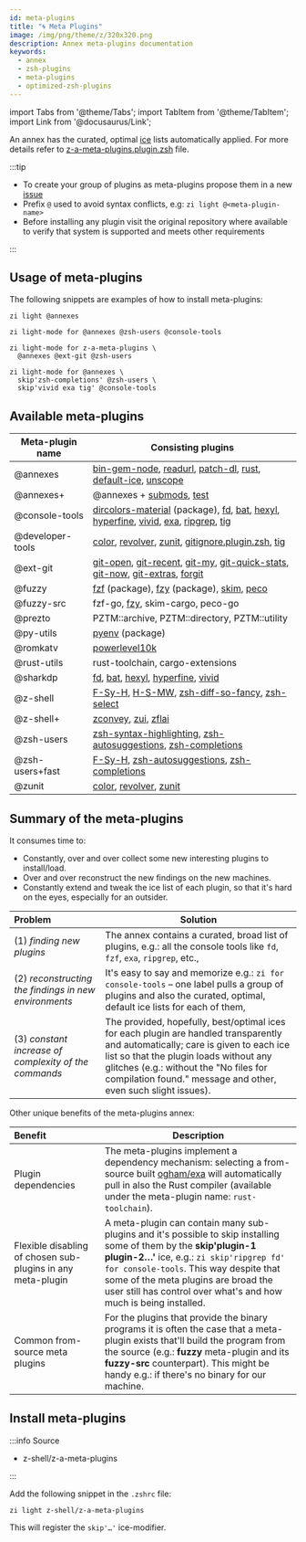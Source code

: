 ```yaml
---
id: meta-plugins
title: "🌀 Meta Plugins"
image: /img/png/theme/z/320x320.png
description: Annex meta-plugins documentation
keywords:
  - annex
  - zsh-plugins
  - meta-plugins
  - optimized-zsh-plugins
---
```


<!-- @format -->

import Tabs from '@theme/Tabs';
import TabItem from '@theme/TabItem';
import Link from '@docusaurus/Link';

An annex has the curated, optimal [ice][] lists automatically applied. For more details refer to [z-a-meta-plugins.plugin.zsh][] file.

:::tip

- To create your group of plugins as meta-plugins propose them in a new [issue][issues/new]
- Prefix `@` used to avoid syntax conflicts, e.g: `zi light @<meta-plugin-name>`
- Before installing any plugin visit the original repository where available to verify that system is supported and meets other requirements

:::

## Usage of meta-plugins

The following snippets are examples of how to install meta-plugins:

```shell
zi light @annexes
```

```shell
zi light-mode for @annexes @zsh-users @console-tools
```

```shell showLineNumbers
zi light-mode for z-a-meta-plugins \
  @annexes @ext-git @zsh-users
```

```shell showLineNumbers
zi light-mode for @annexes \
  skip'zsh-completions' @zsh-users \
  skip'vivid exa tig' @console-tools
```

## Available meta-plugins

| Meta-plugin name | Consisting plugins                                                                                                    |
| ---------------- | --------------------------------------------------------------------------------------------------------------------- |
| @annexes         | [bin-gem-node][], [readurl][], [patch-dl][], [rust][], [default-ice][], [unscope][]                                   |
| @annexes+        | @annexes + [submods][], [test][]                                                                                      |
| @console-tools   | [dircolors-material][] (package), [fd][], [bat][], [hexyl][], [hyperfine][], [vivid][], [exa][], [ripgrep][], [tig][] |
| @developer-tools | [color][], [revolver][], [zunit][], [gitignore.plugin.zsh][], [tig][]                                                 |
| @ext-git         | [git-open][], [git-recent][], [git-my][], [git-quick-stats][], [git-now][], [git-extras][], [forgit][]                |
| @fuzzy           | [fzf][] (package), [fzy][] (package), [skim][], [peco][]                                                              |
| @fuzzy-src       | fzf-go, [fzy][], skim-cargo, peco-go                                                                                  |
| @prezto          | PZTM::archive, PZTM::directory, PZTM::utility                                                                         |
| @py-utils        | [pyenv][] (package)                                                                                                   |
| @romkatv         | [powerlevel10k][]                                                                                                     |
| @rust-utils      | rust-toolchain, cargo-extensions                                                                                      |
| @sharkdp         | [fd][], [bat][], [hexyl][], [hyperfine][], [vivid][]                                                                  |
| @z-shell         | [F-Sy-H][], [H-S-MW][], [zsh-diff-so-fancy][], [zsh-select][]                                                         |
| @z-shell+        | [zconvey][], [zui][], [zflai][]                                                                                       |
| @zsh-users       | [zsh-syntax-highlighting][], [zsh-autosuggestions][], [zsh-completions][]                                             |
| @zsh-users+fast  | [F-Sy-H][], [zsh-autosuggestions][], [zsh-completions][]                                                              |
| @zunit           | [color][], [revolver][], [zunit][]                                                                                    |

## Summary of the meta-plugins

It consumes time to:

- Constantly, over and over collect some new interesting plugins to install/load.
- Over and over reconstruct the new findings on the new machines.
- Constantly extend and tweak the ice list of each plugin, so that it's hard on the eyes, especially for an outsider.

| Problem                                               | Solution                                                                                                                                                                                                                                                                               |
|:----------------------------------------------------- | -------------------------------------------------------------------------------------------------------------------------------------------------------------------------------------------------------------------------------------------------------------------------------------- |
| (1) _finding new plugins_                             | The annex contains a curated, broad list of plugins, e.g.: all the console tools like `fd`, `fzf`, `exa`, `ripgrep`, etc.,                                                                                                                                                             |
| (2) _reconstructing the findings in new environments_ | It's easy to say and memorize e.g.: `zi for console-tools` – one label pulls a group of plugins and also the curated, optimal, default ice lists for each of them,                                                                                                                     |
| (3) _constant increase of complexity of the commands_ | The provided, hopefully, best/optimal ices for each plugin are handled transparently and automatically; care is given to each ice list so that the plugin loads without any glitches (e.g.: without the "No files for compilation found." message and other, even such slight issues). |

Other unique benefits of the meta-plugins annex:

| Benefit                                                     | Description                                                                                                                                                                                                                                                                                                           |
|:----------------------------------------------------------- | --------------------------------------------------------------------------------------------------------------------------------------------------------------------------------------------------------------------------------------------------------------------------------------------------------------------- |
| Plugin dependencies                                         | The meta-plugins implement a dependency mechanism: selecting a from-source built [ogham/exa][exa] will automatically pull in also the Rust compiler (available under the meta-plugin name: `rust-toolchain`).                                                                                                         |
| Flexible disabling of chosen sub-plugins in any meta-plugin | A meta-plugin can contain many sub-plugins and it's possible to skip installing some of them by the **skip'plugin-1 plugin-2…'** ice, e.g.: `zi skip'ripgrep fd' for console-tools`. This way despite that some of the meta plugins are broad the user still has control over what's and how much is being installed. |
| Common from-source meta plugins                             | For the plugins that provide the binary programs it is often the case that a meta-plugin exists that'll build the program from the source (e.g.: **fuzzy** meta-plugin and its **fuzzy-src** counterpart). This might be handy e.g.: if there's no binary for our machine.                                            |

## Install meta-plugins

:::info Source

- <Link className="github-link" href="https://github.com/z-shell/z-a-meta-plugins">z-shell/z-a-meta-plugins</Link>

:::

<Tabs>
  <TabItem value="default" label="Default" default>

Add the following snippet in the `.zshrc` file:

```shell
zi light z-shell/z-a-meta-plugins
```

  </TabItem>
</Tabs>

This will register the `skip'…'` ice-modifier.

<!-- end-of-file -->
<!-- links -->



<!-- external -->

[ice]: /docs/guides/syntax/ice

[bat]: https://github.com/sharkdp/bat
[bin-gem-node]: https://github.com/z-shell/z-a-bin-gem-node
[color]: https://github.com/zdharma/color
[default-ice]: https://github.com/z-shell/z-a-default-ice
[dircolors-material]: https://github.com/z-shell/dircolors-material
[exa]: https://github.com/ogham/exa
[exa]: https://github.com/ogham/exa
[F-Sy-H]: https://github.com/z-shell/F-Sy-H
[fd]: https://github.com/sharkdp/fd
[forgit]: https://github.com/wfxr/forgit
[fzf]: https://github.com/z-shell/fzf
[fzy]: https://github.com/z-shell/fzy
[git-extras]: https://github.com/tj/git-extras
[git-my]: https://github.com/davidosomething/git-my
[git-now]: https://github.com/iwata/git-now
[git-open]: https://github.com/paulirish/git-open
[git-quick-stats]: https://github.com/arzzen/git-quick-stats
[git-recent]: https://github.com/paulirish/git-recent
[gitignore.plugin.zsh]: https://github.com/voronkovich/gitignore.plugin.zsh
[H-S-MW]: https://github.com/z-shell/H-S-MW
[hexyl]: https://github.com/sharkdp/hexyl
[hyperfine]: https://github.com/sharkdp/hyperfine
[issues/new]: https://github.com/z-shell/z-a-meta-plugins/issues/new
[patch-dl]: https://github.com/z-shell/z-a-patch-dl
[peco]: https://github.com/peco/peco
[powerlevel10k]: https://github.com/romkatv/powerlevel10k
[pyenv]: https://github.com/z-shell/pyenv
[readurl]: https://github.com/z-shell/z-a-readurl
[revolver]: https://github.com/zdharma/revolver
[ripgrep]: https://github.com/BurntSushi/ripgrep
[rust]: https://github.com/z-shell/z-a-rust
[skim]: https://github.com/lotabout/skim
[submods]: https://github.com/z-shell/z-a-submods
[test]: https://github.com/z-shell/z-a-test
[tig]: https://github.com/jonas/tig
[unscope]: https://github.com/z-shell/z-a-unscope
[vivid]: https://github.com/sharkdp/vivid
[z-a-meta-plugins.plugin.zsh]: https://github.com/z-shell/z-a-meta-plugins/blob/main/z-a-meta-plugins.plugin.zsh
[zconvey]: https://github.com/z-shell/zconvey
[zflai]: https://github.com/z-shell/zflai
[zsh-autosuggestions]: https://github.com/zsh-users/zsh-autosuggestions
[zsh-completions]: https://github.com/zsh-users/zsh-completions
[zsh-diff-so-fancy]: https://github.com/z-shell/zsh-diff-so-fancy
[zsh-select]: https://github.com/z-shell/zsh-select
[zsh-syntax-highlighting]: https://github.com/zsh-users/zsh-syntax-highlighting
[zui]: https://github.com/z-shell/zui
[zunit]: https://github.com/zdharma/zunit
